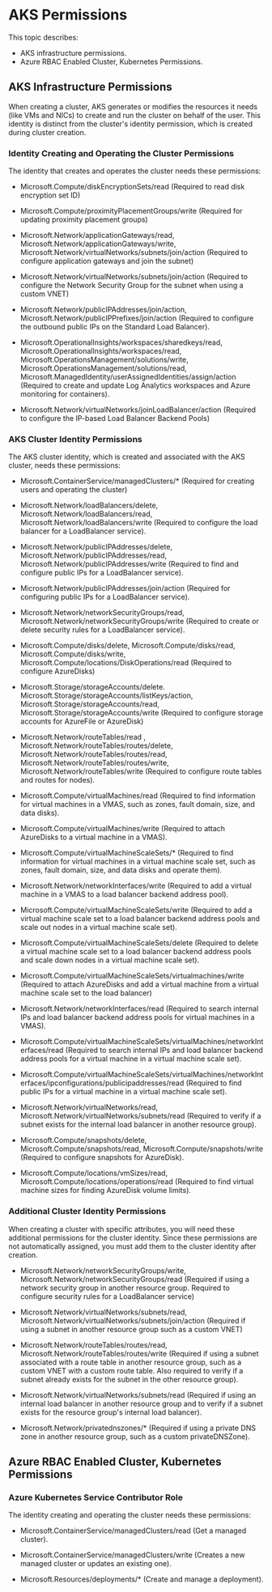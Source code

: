 
#   AKS Permissions

This topic describes:

* AKS infrastructure permissions.
* Azure RBAC Enabled Cluster, Kubernetes Permissions.

##   AKS Infrastructure Permissions

When creating a cluster, AKS generates or modifies the resources it needs (like VMs and NICs) to create and run the cluster on behalf of the user. This identity is distinct from the cluster's identity permission, which is created during cluster creation.

###  Identity Creating and Operating the Cluster Permissions

The identity that creates and operates the cluster needs these permissions:

* Microsoft.Compute/diskEncryptionSets/read (Required to read disk encryption set ID)

* Microsoft.Compute/proximityPlacementGroups/write (Required for updating proximity placement groups)	
  
* Microsoft.Network/applicationGateways/read, Microsoft.Network/applicationGateways/write, Microsoft.Network/virtualNetworks/subnets/join/action (Required to configure application gateways and join the subnet)
 	
* Microsoft.Network/virtualNetworks/subnets/join/action	(Required to configure the Network Security Group for the subnet when using a custom VNET)

* Microsoft.Network/publicIPAddresses/join/action, Microsoft.Network/publicIPPrefixes/join/action (Required to configure the outbound public IPs on the Standard Load Balancer).	

* Microsoft.OperationalInsights/workspaces/sharedkeys/read, Microsoft.OperationalInsights/workspaces/read, Microsoft.OperationsManagement/solutions/write, Microsoft.OperationsManagement/solutions/read, Microsoft.ManagedIdentity/userAssignedIdentities/assign/action (Required to create and update Log Analytics workspaces and Azure monitoring for containers).
 	
* Microsoft.Network/virtualNetworks/joinLoadBalancer/action (Required to configure the IP-based Load Balancer Backend Pools)
   

###  AKS Cluster Identity Permissions

The AKS cluster identity, which is created and associated with the AKS cluster, needs these permissions: 

* Microsoft.ContainerService/managedClusters/* (Required for creating users and operating the cluster)
  	
* Microsoft.Network/loadBalancers/delete, Microsoft.Network/loadBalancers/read, Microsoft.Network/loadBalancers/write (Required to configure the load balancer for a LoadBalancer service).
  
* Microsoft.Network/publicIPAddresses/delete, Microsoft.Network/publicIPAddresses/read, Microsoft.Network/publicIPAddresses/write (Required to find and configure public IPs for a LoadBalancer service).
	
* Microsoft.Network/publicIPAddresses/join/action (Required for configuring public IPs for a LoadBalancer service).
   	
* Microsoft.Network/networkSecurityGroups/read, Microsoft.Network/networkSecurityGroups/write (Required to create or delete security rules for a LoadBalancer service).
  	
* Microsoft.Compute/disks/delete, Microsoft.Compute/disks/read, Microsoft.Compute/disks/write, Microsoft.Compute/locations/DiskOperations/read (Required to configure AzureDisks)	

* Microsoft.Storage/storageAccounts/delete. Microsoft.Storage/storageAccounts/listKeys/action, Microsoft.Storage/storageAccounts/read, Microsoft.Storage/storageAccounts/write (Required to configure storage accounts for AzureFile or AzureDisk)
 
* Microsoft.Network/routeTables/read , Microsoft.Network/routeTables/routes/delete, Microsoft.Network/routeTables/routes/read, Microsoft.Network/routeTables/routes/write, Microsoft.Network/routeTables/write (Required to configure route tables and routes for nodes).

* Microsoft.Compute/virtualMachines/read (Required to find information for virtual machines in a VMAS, such as zones, fault domain, size, and data disks).
   
* Microsoft.Compute/virtualMachines/write (Required to attach AzureDisks to a virtual machine in a VMAS).
  
* Microsoft.Compute/virtualMachineScaleSets/* (Required to find information for virtual machines in a virtual machine scale set, such as zones, fault domain, size, and data disks and operate them).
   
* Microsoft.Network/networkInterfaces/write (Required to add a virtual machine in a VMAS to a load balancer backend address pool).
 
* Microsoft.Compute/virtualMachineScaleSets/write (Required to add a virtual machine scale set to a load balancer backend address pools and scale out nodes in a virtual machine scale set).
  
* Microsoft.Compute/virtualMachineScaleSets/delete (Required to delete a virtual machine scale set to a load balancer backend address pools and scale down nodes in a virtual machine scale set).
  
* Microsoft.Compute/virtualMachineScaleSets/virtualmachines/write (Required to attach AzureDisks and add a virtual machine from a virtual machine scale set to the load balancer)
   
* Microsoft.Network/networkInterfaces/read (Required to search internal IPs and load balancer backend address pools for virtual machines in a VMAS).
 	
* Microsoft.Compute/virtualMachineScaleSets/virtualMachines/networkInterfaces/read (Required to search internal IPs and load balancer backend address pools for a virtual machine in a virtual machine scale set).
  
* Microsoft.Compute/virtualMachineScaleSets/virtualMachines/networkInterfaces/ipconfigurations/publicipaddresses/read (Required to find public IPs for a virtual machine in a virtual machine scale set).
  	
* Microsoft.Network/virtualNetworks/read, Microsoft.Network/virtualNetworks/subnets/read (Required to verify if a subnet exists for the internal load balancer in another resource group).	

* Microsoft.Compute/snapshots/delete, Microsoft.Compute/snapshots/read, Microsoft.Compute/snapshots/write (Required to configure snapshots for AzureDisk).

* Microsoft.Compute/locations/vmSizes/read, Microsoft.Compute/locations/operations/read (Required to find virtual machine sizes for finding AzureDisk volume limits).
   
###  Additional Cluster Identity Permissions

When creating a cluster with specific attributes, you will need these additional permissions for the cluster identity. Since these permissions are not automatically assigned, you must add them to the cluster identity after creation.

* Microsoft.Network/networkSecurityGroups/write, Microsoft.Network/networkSecurityGroups/read (Required if using a network security group in another resource group. Required to configure security rules for a LoadBalancer service)

* Microsoft.Network/virtualNetworks/subnets/read, Microsoft.Network/virtualNetworks/subnets/join/action (Required if using a subnet in another resource group such as a custom VNET)
   
* Microsoft.Network/routeTables/routes/read, Microsoft.Network/routeTables/routes/write	(Required if using a subnet associated with a route table in another resource group, such as a custom VNET with a custom route table. Also required to verify if a subnet already exists for the subnet in the other resource group).
   
* Microsoft.Network/virtualNetworks/subnets/read (Required if using an internal load balancer in another resource group and to verify if a subnet exists for the resource group's internal load balancer).
 
* Microsoft.Network/privatednszones/* (Required if using a private DNS zone in another resource group, such as a custom privateDNSZone).
  	
##  Azure RBAC Enabled Cluster, Kubernetes Permissions

### Azure Kubernetes Service Contributor Role

The identity creating and operating the cluster needs these permissions:

* Microsoft.ContainerService/managedClusters/read (Get a managed cluster).	

* Microsoft.ContainerService/managedClusters/write (Creates a new managed cluster or updates an existing one).

* Microsoft.Resources/deployments/* (Create and manage a deployment).




